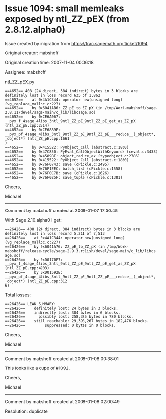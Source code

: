 # Issue 1094: small memleaks exposed by ntl_ZZ_pEX (from 2.8.12.alpha0)

Issue created by migration from https://trac.sagemath.org/ticket/1094

Original creator: mabshoff

Original creation time: 2007-11-04 00:06:18

Assignee: mabshoff

ntl_ZZ_pEX.py

```
==4652== 408 (24 direct, 384 indirect) bytes in 3 blocks are definitely lost in loss record 635 of 1,862
==4652==    at 0x4A1C344: operator new(unsigned long) (vg_replace_malloc.c:227)
==4652==    by 0x6041AB6: ZZ_pE_to_ZZ_pX (in /tmp/Work-mabshoff/sage-2.8.11/devel/sage-main/c_lib/libcsage.so)
==4652==    by 0xCE6A067: __pyx_f_4sage_4libs_3ntl_9ntl_ZZ_pE_9ntl_ZZ_pE_get_as_ZZ_pX (ntl_ZZ_pE.cpp:2514)
==4652==    by 0xCE6889E: __pyx_pf_4sage_4libs_3ntl_9ntl_ZZ_pE_9ntl_ZZ_pE___reduce__(_object*, _object*) (ntl_ZZ_pE.cpp:1661
)
==4652==    by 0x415522: PyObject_Call (abstract.c:1860)
==4652==    by 0x47C850: PyEval_CallObjectWithKeywords (ceval.c:3433)
==4652==    by 0x4589BF: object_reduce_ex (typeobject.c:2786)
==4652==    by 0x415522: PyObject_Call (abstract.c:1860)
==4652==    by 0x76F0743: save (cPickle.c:2495)
==4652==    by 0x76F1EEC: batch_list (cPickle.c:1558)
==4652==    by 0x76F0C7B: save (cPickle.c:1626)
==4652==    by 0x76F025F: save_tuple (cPickle.c:1381)
```


Cheers,

Michael


---

Comment by mabshoff created at 2008-01-07 17:56:48

With Sage 2.10.alpha0 I get:

```
==26426== 408 (24 direct, 384 indirect) bytes in 3 blocks are definitely lost in loss record 5,211 of 7,513
==26426==    at 0x4A1C344: operator new(unsigned long) (vg_replace_malloc.c:227)
==26426==    by 0x6041A76: ZZ_pE_to_ZZ_pX (in /tmp/Work-mabshoff/release-cycle/sage-2.9.3.rc1ish/devel/sage-main/c_lib/libcs
age.so)
==26426==    by 0xD0170F7: __pyx_f_4sage_4libs_3ntl_9ntl_ZZ_pE_9ntl_ZZ_pE_get_as_ZZ_pX (ntl_ZZ_pE.cpp:4203)
==26426==    by 0xD01592E: __pyx_pf_4sage_4libs_3ntl_9ntl_ZZ_pE_9ntl_ZZ_pE___reduce__(_object*, _object*) (ntl_ZZ_pE.cpp:312
6)
```

Total losses:

```
==26426== LEAK SUMMARY:
==26426==    definitely lost: 24 bytes in 3 blocks.
==26426==    indirectly lost: 384 bytes in 6 blocks.
==26426==      possibly lost: 258,375 bytes in 780 blocks.
==26426==    still reachable: 29,398,267 bytes in 182,476 blocks.
==26426==         suppressed: 0 bytes in 0 blocks.
```


Cheers,

Michael


---

Comment by mabshoff created at 2008-01-08 00:38:01

This looks like a dupe of #1092.

Cheers,

Michael


---

Comment by mabshoff created at 2008-01-08 02:00:49

Resolution: duplicate

